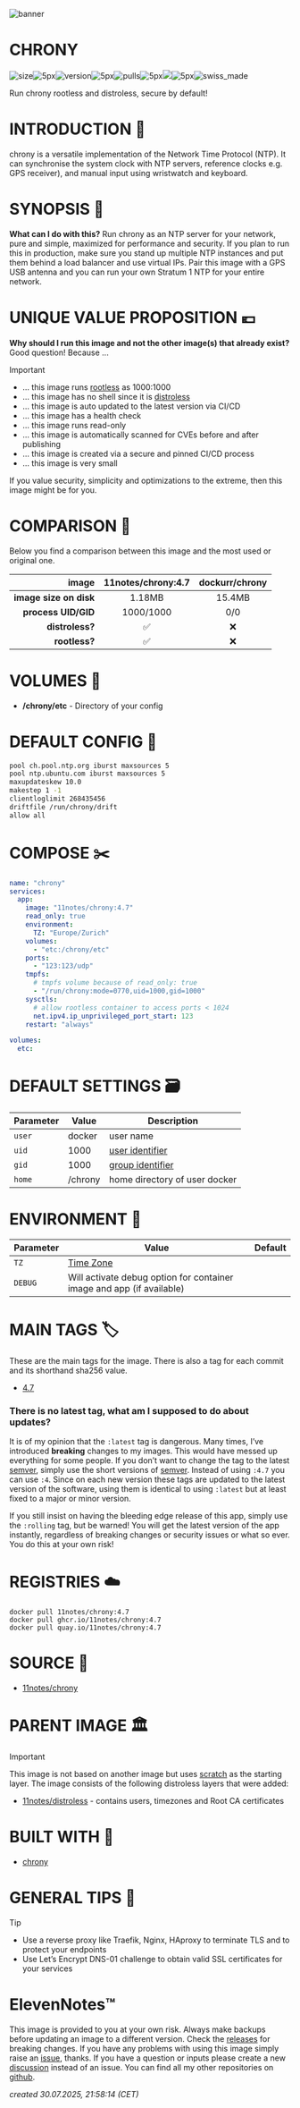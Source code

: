 ![banner](https://github.com/11notes/defaults/blob/main/static/img/banner.png?raw=true)

# CHRONY
![size](https://img.shields.io/docker/image-size/11notes/chrony/4.7?color=0eb305)![5px](https://github.com/11notes/defaults/blob/main/static/img/transparent5x2px.png?raw=true)![version](https://img.shields.io/docker/v/11notes/chrony/4.7?color=eb7a09)![5px](https://github.com/11notes/defaults/blob/main/static/img/transparent5x2px.png?raw=true)![pulls](https://img.shields.io/docker/pulls/11notes/chrony?color=2b75d6)![5px](https://github.com/11notes/defaults/blob/main/static/img/transparent5x2px.png?raw=true)[<img src="https://img.shields.io/github/issues/11notes/docker-CHRONY?color=7842f5">](https://github.com/11notes/docker-CHRONY/issues)![5px](https://github.com/11notes/defaults/blob/main/static/img/transparent5x2px.png?raw=true)![swiss_made](https://img.shields.io/badge/Swiss_Made-FFFFFF?labelColor=FF0000&logo=data:image/svg%2bxml;base64,PHN2ZyB2ZXJzaW9uPSIxIiB3aWR0aD0iNTEyIiBoZWlnaHQ9IjUxMiIgdmlld0JveD0iMCAwIDMyIDMyIiB4bWxucz0iaHR0cDovL3d3dy53My5vcmcvMjAwMC9zdmciPgogIDxyZWN0IHdpZHRoPSIzMiIgaGVpZ2h0PSIzMiIgZmlsbD0idHJhbnNwYXJlbnQiLz4KICA8cGF0aCBkPSJtMTMgNmg2djdoN3Y2aC03djdoLTZ2LTdoLTd2LTZoN3oiIGZpbGw9IiNmZmYiLz4KPC9zdmc+)

Run chrony rootless and distroless, secure by default!

# INTRODUCTION 📢

chrony is a versatile implementation of the Network Time Protocol (NTP). It can synchronise the system clock with NTP servers, reference clocks e.g. GPS receiver), and manual input using wristwatch and keyboard.

# SYNOPSIS 📖
**What can I do with this?** Run chrony as an NTP server for your network, pure and simple, maximized for performance and security. If you plan to run this in production, make sure you stand up multiple NTP instances and put them behind a load balancer and use virtual IPs. Pair this image with a GPS USB antenna and you can run your own Stratum 1 NTP for your entire network.

# UNIQUE VALUE PROPOSITION 💶
**Why should I run this image and not the other image(s) that already exist?** Good question! Because ...

> [!IMPORTANT]
>* ... this image runs [rootless](https://github.com/11notes/RTFM/blob/main/linux/container/image/rootless.md) as 1000:1000
>* ... this image has no shell since it is [distroless](https://github.com/11notes/RTFM/blob/main/linux/container/image/distroless.md)
>* ... this image is auto updated to the latest version via CI/CD
>* ... this image has a health check
>* ... this image runs read-only
>* ... this image is automatically scanned for CVEs before and after publishing
>* ... this image is created via a secure and pinned CI/CD process
>* ... this image is very small

If you value security, simplicity and optimizations to the extreme, then this image might be for you.

# COMPARISON 🏁
Below you find a comparison between this image and the most used or original one.

| **image** | 11notes/chrony:4.7 | dockurr/chrony |
| ---: | :---: | :---: |
| **image size on disk** | 1.18MB | 15.4MB |
| **process UID/GID** | 1000/1000 | 0/0 |
| **distroless?** | ✅ | ❌ |
| **rootless?** | ✅ | ❌ |


# VOLUMES 📁
* **/chrony/etc** - Directory of your config

# DEFAULT CONFIG 📑
```sh
pool ch.pool.ntp.org iburst maxsources 5
pool ntp.ubuntu.com iburst maxsources 5
maxupdateskew 10.0
makestep 1 -1
clientloglimit 268435456
driftfile /run/chrony/drift
allow all
```

# COMPOSE ✂️
```yaml
name: "chrony"
services:
  app:
    image: "11notes/chrony:4.7"
    read_only: true
    environment:
      TZ: "Europe/Zurich"
    volumes:
      - "etc:/chrony/etc"
    ports:
      - "123:123/udp"
    tmpfs:
      # tmpfs volume because of read_only: true
      - "/run/chrony:mode=0770,uid=1000,gid=1000"
    sysctls:
      # allow rootless container to access ports < 1024
      net.ipv4.ip_unprivileged_port_start: 123
    restart: "always"

volumes:
  etc:
```

# DEFAULT SETTINGS 🗃️
| Parameter | Value | Description |
| --- | --- | --- |
| `user` | docker | user name |
| `uid` | 1000 | [user identifier](https://en.wikipedia.org/wiki/User_identifier) |
| `gid` | 1000 | [group identifier](https://en.wikipedia.org/wiki/Group_identifier) |
| `home` | /chrony | home directory of user docker |

# ENVIRONMENT 📝
| Parameter | Value | Default |
| --- | --- | --- |
| `TZ` | [Time Zone](https://en.wikipedia.org/wiki/List_of_tz_database_time_zones) | |
| `DEBUG` | Will activate debug option for container image and app (if available) | |

# MAIN TAGS 🏷️
These are the main tags for the image. There is also a tag for each commit and its shorthand sha256 value.

* [4.7](https://hub.docker.com/r/11notes/chrony/tags?name=4.7)

### There is no latest tag, what am I supposed to do about updates?
It is of my opinion that the ```:latest``` tag is dangerous. Many times, I’ve introduced **breaking** changes to my images. This would have messed up everything for some people. If you don’t want to change the tag to the latest [semver](https://semver.org/), simply use the short versions of [semver](https://semver.org/). Instead of using ```:4.7``` you can use ```:4```. Since on each new version these tags are updated to the latest version of the software, using them is identical to using ```:latest``` but at least fixed to a major or minor version.

If you still insist on having the bleeding edge release of this app, simply use the ```:rolling``` tag, but be warned! You will get the latest version of the app instantly, regardless of breaking changes or security issues or what so ever. You do this at your own risk!

# REGISTRIES ☁️
```
docker pull 11notes/chrony:4.7
docker pull ghcr.io/11notes/chrony:4.7
docker pull quay.io/11notes/chrony:4.7
```

# SOURCE 💾
* [11notes/chrony](https://github.com/11notes/docker-CHRONY)

# PARENT IMAGE 🏛️
> [!IMPORTANT]
>This image is not based on another image but uses [scratch](https://hub.docker.com/_/scratch) as the starting layer.
>The image consists of the following distroless layers that were added:
>* [11notes/distroless](https://github.com/11notes/docker-distroless/blob/master/arch.dockerfile) - contains users, timezones and Root CA certificates

# BUILT WITH 🧰
* [chrony](https://gitlab.com/chrony/chrony)

# GENERAL TIPS 📌
> [!TIP]
>* Use a reverse proxy like Traefik, Nginx, HAproxy to terminate TLS and to protect your endpoints
>* Use Let’s Encrypt DNS-01 challenge to obtain valid SSL certificates for your services

# ElevenNotes™️
This image is provided to you at your own risk. Always make backups before updating an image to a different version. Check the [releases](https://github.com/11notes/docker-chrony/releases) for breaking changes. If you have any problems with using this image simply raise an [issue](https://github.com/11notes/docker-chrony/issues), thanks. If you have a question or inputs please create a new [discussion](https://github.com/11notes/docker-chrony/discussions) instead of an issue. You can find all my other repositories on [github](https://github.com/11notes?tab=repositories).

*created 30.07.2025, 21:58:14 (CET)*